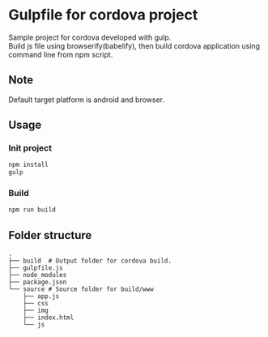 Gulpfile for cordova project
====

Sample project for cordova developed with gulp.  
Build js file using browserify(babelify), then build cordova application using command line from npm script.  

## Note

Default target platform is android and browser.

## Usage

### Init project

```bash
npm install
gulp
```

### Build

```bash
npm run build
```

## Folder structure

```
.
├── build  # Output folder for cordova build.
├── gulpfile.js
├── node_modules
├── package.json
└── source # Source folder for build/www
    ├── app.js
    ├── css
    ├── img
    ├── index.html
    └── js
```
